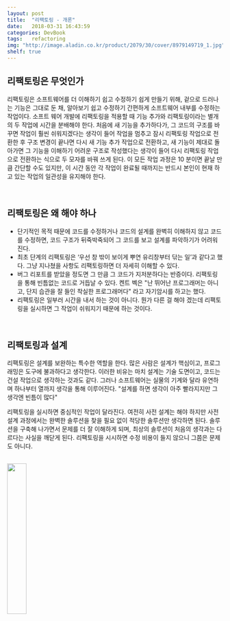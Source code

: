 ```yaml
---
layout: post
title:  "리팩토링 - 개론"
date:   2018-03-31 16:43:59
categories: DevBook
tags:	refactoring 
img: "http://image.aladin.co.kr/product/2079/30/cover/8979149719_1.jpg"
shelf: true
---
```


## 리팩토링은 무엇인가
리팩토링은 소프트웨어를 더 이해하기 쉽고 수정하기 쉽게 만들기 위해, 겉으로 드러나는 기능은 그대로 둔 채, 알아보기 쉽고 수정하기 간편하게 소프트웨어 내부를 수정하는 작업이다. 소프트 웨어 개발에 리팩토링을 적용할 때 기능 추가와 리팩토링이라는 별개의 두 작업에 시간을 분배해야 한다. 처음에 새 기능을 추가하다가, 그 코드의 구조를 바꾸면 작업이 훨씬 쉬워지겠다는 생각이 들어 작업을 멈추고 잠시 리팩토링 작업으로 전환한 후 구조 변경이 끝나면 다시 새 기능 추가 작업으로 전환하고, 새 기능이 제대로 돌아가면 그 기능을 이해하기 어려운 구조로 작성했다는 생각이 들어 다시 리팩토링 작업으로 전환하는 식으로 두 모자를 바꿔 쓰게 된다. 이 모든 작업 과정은 10 분이면 끝날 만큼 간단할 수도 있지만, 이 시간 동안 각 작업이 완료될 때까지는 반드시 본인이 현재 하고 있는 작업의 일관성을 유지해야 한다. 

<br/>

## 리팩토링은 왜 해야 하나
- 단기적인 목적 때문에 코드를 수정하거나 코드의 설계를 완벽히 이해하지 않고 코드를 수정하면, 코드 구조가 뒤죽박죽되어 그 코드를 보고 설계를 파악하기가 어려워진다. 
- 최초 단계의 리팩토링은 ‘우선 창 밖이 보이게 뿌연 유리창부터 닦는 일’과 같다고 했다. 그냥 지나쳤을 사항도 리팩토링하면 더 자세히 이해할 수 있다. 
- 버그 리포트를 받았을 정도면 그 만큼 그 코드가 지저분하다는 반증이다. 리팩토링을 통해 빈틈없는 코드로 거듭날 수 있다. 켄트 벡은 "난 뛰어난 프로그래머는 아니고, 단지 습관을 잘 들인 착실한 프로그래머다" 라고 자기암시를 하고는 했다. 
- 리팩토링은 일부러 시간을 내서 하는 것이 아니다. 뭔가 다른 걸 해야 겠는데 리팩토링을 실시하면 그 작업이 쉬워지기 때문에 하는 것이다. 

<br/>

## 리팩토링과 설계
리팩토링은 설계를 보완하는 특수한 역할을 한다. 많은 사람은 설계가 핵심이고, 프로그래밍은 도구에 불과하다고 생각한다. 이러한 비유는 마치 설계는 기술 도면이고, 코드는 건설 작업으로 생각하는 것과도 같다. 그러나 소프트웨어는 실물의 기계와 달라 유연하며 하나부터 열까지 생각을 통해 이루어진다. "설계를 하면 생각이 아주 빨라지지만 그 생각엔 빈틈이 많다"

리팩토링을 실시하면 중심적인 작업이 달라진다. 여전히 사전 설계는 해야 하지만 사전 설계 과정에서는 완벽한 솔루션을 찾을 필요 없이 적당한 솔루션만 생각하면 된다. 솔루션을 구축해 나가면서 문제를 더 잘 이해하게 되며, 최상의 솔루션이 처음의 생각과는 다르다는 사실을 깨닫게 된다. 리팩토링을 시시하면 수정 비용이 들지 않으니 그쯤은 문제도 아니다. 

<br/>

<a href="http://www.aladin.co.kr/shop/wproduct.aspx?ItemId=20793053">
  <img class="book" style="width: 30%; height: 30%" src="http://image.aladin.co.kr/product/2079/30/cover/8979149719_1.jpg"/>
</a>

